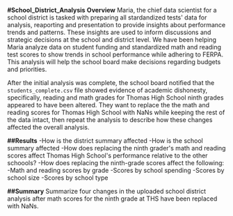 **#School_District_Analysis**
**Overview** 
Maria, the chief data scientist for a school district is tasked with preparing all stardandized tests' data for analysis, reaporting and presentation to provide insights about performance trends and patterns. These insights are used to inform discussions and strategic decisions at the school and district level. We have been helping Maria analyze data  on student funding and standardized math and reading test scores to show trends in school performance while adhering to FERPA. This analysis will help the school board make decisions regarding budgets and priorities.

After the initial analysis was complete, the school board notified that the `students_complete.csv` file showed evidence of academic dishonesty, specifically, reading and math grades for Thomas High School ninth grades appeared to have been altered. They want to replace the the math and reading scores for Thomas High School with NaNs while keeping the rest of the data intact, then repeat the analysis to describe how these changes affected the overall analysis.

**##Results**
-How is the district summary affected
-How is the school summary affected
-How does replacing the ninth grader's math and reading scores affect Thomas High School's performance relative to the other schoools?
-How does replacing the ninth-grade scores affect the following:
  -Math and reading scores by grade
  -Scores by school spending
  -Scores by school size
  -Scores by school type

**##Summary**
Summarize four changes in the uploaded school district analysis after math scores for the ninth grade at THS have been replaced with NaNs.
